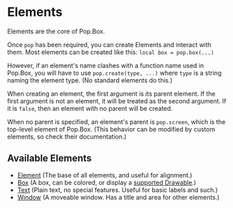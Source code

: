 # Elements

Elements are the core of Pop.Box.

Once `pop` has been required, you can create Elements and interact with them.
Most elements can be created like this: `local box = pop.box(...)`

However, if an element's name clashes with a function name used in Pop.Box, you
will have to use `pop.create(type, ...)` where `type` is a string naming the
element type. (No standard elements do this.)

When creating an element, the first argument is its parent element. If the first
argument is not an element, it will be treated as the second argument. If it is
`false`, then an element with no parent will be created.

When no parent is specified, an element's parent is `pop.screen`, which is the
top-level element of Pop.Box. (This behavior can be modified by custom elements,
so check their documentation.)

## Available Elements

- [Element][1] (The base of all elements, and useful for alignment.)
- [Box][2] (A box, can be colored, or display a [supported Drawable][3].)
- [Text][4] (Plain text, no special features. Useful for basic labels and such.)
- [Window][5] (A moveable window. Has a title and area for other elements.)

[1]: ./elements/element.md
[2]: ./elements/box.md
[3]: ./Drawables.md
[4]: ./elements/text.md
[5]: ./elements/window.md
